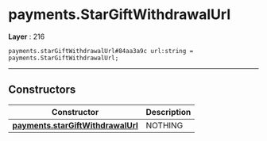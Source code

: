 # payments.StarGiftWithdrawalUrl

**Layer** : 216

```tl
payments.starGiftWithdrawalUrl#84aa3a9c url:string = payments.StarGiftWithdrawalUrl;
```

---

## Constructors

| Constructor | Description |
| :---: | :--- |
| [**payments.starGiftWithdrawalUrl**](constructor/payments.starGiftWithdrawalUrl) | NOTHING |